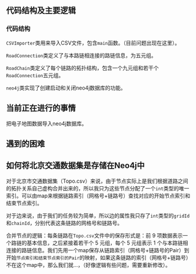## 代码结构及主要逻辑

### 代码结构

`CSVImporter`类用来导入CSV文件，包含`main`函数。（目前问题出现在这里）。

`RoadConnection`类定义了与本路链相连接的路链信息，为五元组。

`RoadChain`类定义了每个链路的拓扑结构，包含一个九元组和若干个`RoadConnection`五元组。

`neo4j`类实现了创建启动和关闭neo4j数据库的功能。

## 当前正在进行的事情

把电子地图数据导入neo4j数据库。

## 遇到的困难

## 如何将北京交通数据集是存储在Neo4j中

对于北京市交通数据集（Topo.csv）来说，由于节点实际上是我们根据道路之间的拓扑关系自己虚构合并出来的，所以我只为这些节点分配了一个`int`类型的唯一索引。可以由map来根据链路索引（网格号+链路号）查找对应的开始节点索引和结束节点索引。

对于边来说，由于我们的任务较为简单，所以边的属性我只存了`int`类型的`gridId`和`chainId`，分别代表这条链路的网格号和链路号。

合并节点的逻辑：每条链路在`Topo.csv`文件中的保存形式是：前 9 项数据表示一个路链的基本信息，之后紧接着若干个 5 元组，每个 5 元组表示 1 个与本路链相连接的路链信息。我们先用一个map保存从链路索引（网格号+链路号的Pair）到开始`节点索引和结束节点索引的Pair`的映射，如果这条链路的索引（网格号+链路号）不在这个map中，那么我们就...，（好像逻辑有些问题，需要重新修改）。